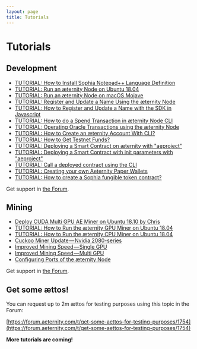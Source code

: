 ```yaml
---
layout: page
title: Tutorials
---
```


# Tutorials

## Development

* [TUTORIAL: How to Install Sophia Notepad++ Language Definition](sophia-language-definition-for-notepad++.md)
* [TUTORIAL: Run an æternity Node on Ubuntu 18.04](run-node-on-ubuntu-1804.md)
* [TUTORIAL: Run an æternity Node on macOS Mojave](run-node-on-macos-mojave.md)
* [TUTORIAL: Register and Update a Name Using the æternity Node](naming-workflow-in-node-console.md)
* [TUTORIAL: How to Register and Update a Name with the SDK in Javascript](naming-workflow-in-javascript-sdk.md)
* [TUTORIAL: How to do a Spend Transaction in æternity Node CLI](spend-transaction-in-node-console.md)
* [TUTORIAL: Operating Oracle Transactions using the æternity Node](oracle-workflow-in-node-console.md)
* [TUTORIAL: How to Create an æternity Account With CLI?](account-creation-in-ae-cli.md)
* [TUTORIAL: How to Get Testnet Funds?](get-testnet-tokens.md)
* [TUTORIAL: Deploying a Smart Contract on æternity with "aeproject"](smart-contract-deployment-in-aeproject.md)
* [TUTORIAL: Deploying a Smart Contract with init parameters with "aeproject"](deploy-with-init-params.md)
* [TUTORIAL: Call a deployed contract using the CLI](smart-contract-calling-in-ae-cli.md)
* [TUTORIAL:  Creating your own Aeternity Paper Wallets](create-a-paper-wallet.md)
* [TUTORIAL: How to create a Sophia fungible token contract?](sophia-fungible-token-contract.md)

Get support in [the Forum](https://forum.aeternity.com/c/development).

## Mining
* [Deploy CUDA Multi GPU AE Miner on Ubuntu 18.10 by Chris](https://medium.com/@TwenteMining/deploy-ae-mainnet-cuda-multigpu-miner-23989ad8b1bb)
* [TUTORIAL: How to Run the æternity GPU Miner on Ubuntu 18.04](https://hackmd.aepps.com/EYYwTAjAzArALGAtABjgDgIaLhOJFrABsAptiDMQJwAmYwNAZlEA)
* [TUTORIAL: How to Run the æternity CPU Miner on Ubuntu 18.04](https://hackmd.aepps.com/KwUwJmwJxgDAtANjAFgGbxVAjMeAjAZhAA54wotSpFFCUUg=)
* [Cuckoo Miner Update — Nvidia 2080-series](https://forum.aeternity.com/t/cuckoo-miner-update-should-address-nvidia-2080-series/1751)
* [Improved Mining Speed — Single GPU](https://forum.aeternity.com/t/improved-mining-speed-single-gpu/1752)
* [Improved Mining Speed — Multi GPU](https://forum.aeternity.com/t/improved-mining-speed-multi-gpu/1753)
* [Configuring Ports of the æternity Node](https://blog.aeternity.com/insides-from-the-coredev-corner-configuring-ports-of-the-%C3%A6ternity-epoch-node-3bf366ebed26)


Get support in [the Forum](https://forum.aeternity.com/c/mining).

## Get some ættos!
You can request up to 2m ættos for testing purposes using this topic in the Forum:

[https://forum.aeternity.com/t/get-some-aettos-for-testing-purposes/1754](https://forum.aeternity.com/t/get-some-aettos-for-testing-purposes/1754)

**More tutorials are coming!**